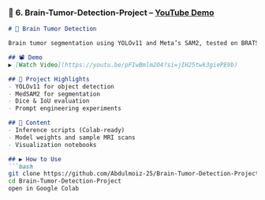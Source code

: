 
### 🧠 6. Brain-Tumor-Detection-Project – [YouTube Demo](https://youtu.be/pFIwBmlm2O4?si=jIH25twk3giePE9b)

```markdown
# 🧠 Brain Tumor Detection

Brain tumor segmentation using YOLOv11 and Meta’s SAM2, tested on BRATS 2019 dataset.

## 📽️ Demo
▶️ [Watch Video](https://youtu.be/pFIwBmlm2O4?si=jIH25twk3giePE9b)

## 🔬 Project Highlights
- YOLOv11 for object detection
- MedSAM2 for segmentation
- Dice & IoU evaluation
- Prompt engineering experiments

## 📁 Content
- Inference scripts (Colab-ready)
- Model weights and sample MRI scans
- Visualization notebooks

## ▶️ How to Use
```bash
git clone https://github.com/Abdulmoiz-25/Brain-Tumor-Detection-Project.git
cd Brain-Tumor-Detection-Project
open in Google Colab
